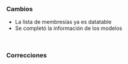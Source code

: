<h3>Cambios</h3>
<ul>
    <li>La lista de membresías ya es datatable</li>
    <li>Se completó la información de los modelos</li>
</ul>
</br>
<h3>Correcciones</h3>
<ul>
</ul>